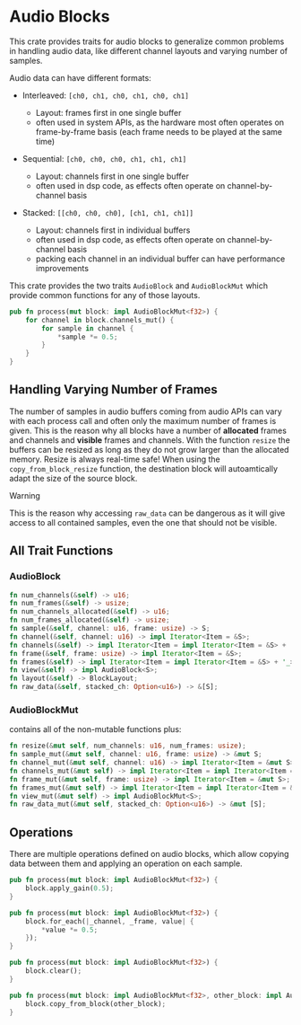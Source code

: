 # Audio Blocks

This crate provides traits for audio blocks to generalize common problems in handling audio data, like different channel layouts and varying number of samples.

Audio data can have different formats:

* Interleaved: `[ch0, ch1, ch0, ch1, ch0, ch1]`
  * Layout: frames first in one single buffer
  * often used in system APIs, as the hardware most often operates on frame-by-frame basis (each frame needs to be played at the same time)

* Sequential: `[ch0, ch0, ch0, ch1, ch1, ch1]`
  * Layout: channels first in one single buffer
  * often used in dsp code, as effects often operate on channel-by-channel basis

* Stacked: `[[ch0, ch0, ch0], [ch1, ch1, ch1]]`
  * Layout: channels first in individual buffers
  * often used in dsp code, as effects often operate on channel-by-channel basis
  * packing each channel in an individual buffer can have performance improvements

This crate provides the two traits `AudioBlock` and `AudioBlockMut` which provide common functions for any of those layouts.

```rust
pub fn process(mut block: impl AudioBlockMut<f32>) {
    for channel in block.channels_mut() {
        for sample in channel {
            *sample *= 0.5;
        }
    }
}
```

## Handling Varying Number of Frames

The number of samples in audio buffers coming from audio APIs can vary with each process call and often only the maximum number of frames is given.
This is the reason why all blocks have a number of **allocated** frames and channels and **visible** frames and channels.
With the function `resize` the buffers can be resized as long as they do not grow larger than the allocated memory. Resize is always real-time safe!
When using the `copy_from_block_resize` function, the destination block will autoamtically adapt the size of the source block.

> [!WARNING]
> This is the reason why accessing `raw_data` can be dangerous as it will give access to all contained samples, even the one that should not be visible.

## All Trait Functions

### AudioBlock

```rust
fn num_channels(&self) -> u16;
fn num_frames(&self) -> usize;
fn num_channels_allocated(&self) -> u16;
fn num_frames_allocated(&self) -> usize;
fn sample(&self, channel: u16, frame: usize) -> S;
fn channel(&self, channel: u16) -> impl Iterator<Item = &S>;
fn channels(&self) -> impl Iterator<Item = impl Iterator<Item = &S> + '_> + '_;
fn frame(&self, frame: usize) -> impl Iterator<Item = &S>;
fn frames(&self) -> impl Iterator<Item = impl Iterator<Item = &S> + '_> + '_;
fn view(&self) -> impl AudioBlock<S>;
fn layout(&self) -> BlockLayout;
fn raw_data(&self, stacked_ch: Option<u16>) -> &[S];
```
### AudioBlockMut

contains all of the non-mutable functions plus:

```Rust
fn resize(&mut self, num_channels: u16, num_frames: usize);
fn sample_mut(&mut self, channel: u16, frame: usize) -> &mut S;
fn channel_mut(&mut self, channel: u16) -> impl Iterator<Item = &mut S>;
fn channels_mut(&mut self) -> impl Iterator<Item = impl Iterator<Item = &mut S> + '_> + '_;
fn frame_mut(&mut self, frame: usize) -> impl Iterator<Item = &mut S>;
fn frames_mut(&mut self) -> impl Iterator<Item = impl Iterator<Item = &mut S> + '_> + '_;
fn view_mut(&mut self) -> impl AudioBlockMut<S>;
fn raw_data_mut(&mut self, stacked_ch: Option<u16>) -> &mut [S];
```

## Operations

There are multiple operations defined on audio blocks, which allow copying data between them and applying an operation on each sample.

```rust
pub fn process(mut block: impl AudioBlockMut<f32>) {
    block.apply_gain(0.5);
}
```

```rust
pub fn process(mut block: impl AudioBlockMut<f32>) {
    block.for_each(|_channel, _frame, value| {
        *value *= 0.5;
    });
}
```

```rust
pub fn process(mut block: impl AudioBlockMut<f32>) {
    block.clear();
}
```

```rust
pub fn process(mut block: impl AudioBlockMut<f32>, other_block: impl AudioBlock<f32>) {
    block.copy_from_block(other_block);
}
```
